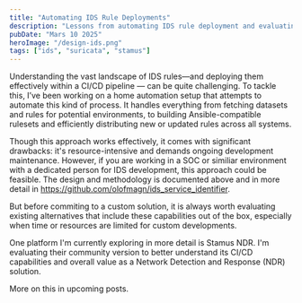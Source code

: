 ```yaml
---
title: "Automating IDS Rule Deployments"
description: "Lessons from automating IDS rule deployment and evaluating Stamus NDR."
pubDate: "Mars 10 2025"
heroImage: "/design-ids.png"
tags: ["ids", "suricata", "stamus"]
---
```


Understanding the vast landscape of IDS rules—and deploying them effectively within a CI/CD pipeline — can be quite challenging. To tackle this, I’ve been working on a home automation setup that attempts to automate this kind of process. It handles everything from fetching datasets and rules for potential environments, to building Ansible-compatible rulesets and efficiently distributing new or updated rules across all systems.

Though this approach works effectively, it comes with significant drawbacks: it's resource-intensive and demands ongoing development maintenance. However, if you are working in a SOC or similiar environment with a dedicated person for IDS development, this approach could be feasible. The design and methodology is documented above and in more detail in https://github.com/olofmagn/ids_service_identifier.

But before commiting to a custom solution, it is always worth evaluating existing alternatives that include these capabilities out of the box, especially when time or resources are limited for custom developments.

One platform I'm currently exploring in more detail is Stamus NDR. I'm evaluating their community version to better understand its CI/CD capabilities and overall value as a Network Detection and Response (NDR) solution.

More on this in upcoming posts.
